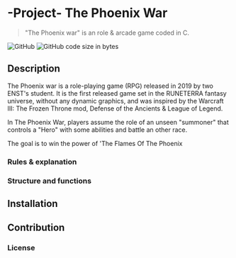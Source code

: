 # -Project- The Phoenix War
> "The Phoenix war" is an role & arcade game coded in C.

![GitHub](https://img.shields.io/github/license/KyuCore/The-Phoenix-War--Project-.svg)
![GitHub code size in bytes](https://img.shields.io/github/languages/code-size/KyuCore/The-Phoenix-War--Project-.svg)

## Description 

The Phoenix war is a role-playing game (RPG) released in 2019 by two ENST's student. It is the first released game set in the RUNETERRA fantasy universe, without any dynamic graphics, and was inspired by the Warcraft III: The Frozen Throne mod, Defense of the Ancients & League of Legend.

   In The Phoenix War, players assume the role of an unseen "summoner"
that controls a "Hero" with some abilities and battle an other race.

   The goal is to win the power of 'The Flames Of The Phoenix


### Rules & explanation
### Structure and functions
## Installation
## Contribution
### License